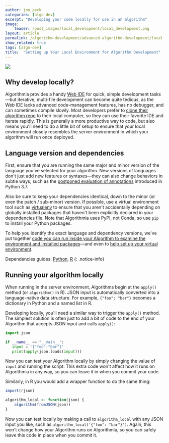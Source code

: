 ```yaml
---
author: jon_peck
categories: [algo-dev]
excerpt: "Developing your code locally for use in an algorithm"
image:
    teaser: /post_images/local_development/local_development.png
layout: article
permalink: /algorithm-development/advanced-algorithm-development/local-development/
show_related: true
tags: [algo-dev]
title:  "Setting up Your Local Environment for Algorithm Development"
---
```


<img src="{{site.cdnurl}}{{site.baseurl}}/images/post_images/local_development/local_development_wide.png" class="img-fill">

## Why develop locally?

Algorithmia provides a handy [Web IDE](https://algorithmiaio.github.io/algorithm-development/your-first-algo#editing-your-algorithm-via-the-web-ide) for quick, simple development tasks—but iterative, multi-file development can become quite tedious, as the Web IDE lacks advanced code-management features, has no debugger, and can sometimes compile slowly. Most developers prefer to [clone their algorithm repo](https://algorithmiaio.github.io/algorithm-development/your-first-algo#editing-your-algorithm-locally-via-git-and-cli) to their local computer, so they can use their favorite IDE and iterate rapidly. This is generally a more productive way to code, but also means you'll need to do a little bit of setup to ensure that your local environment closely resembles the server environment in which your algorithm will run once deployed.

## Language version and dependencies

First, ensure that you are running the same major and minor version of the language you've selected for your algorithm. New versions of languages don't just add new features or syntaxes—they can also change behaviors in subtle ways, such as the [postponed evaluation of annotations](https://docs.python.org/3/whatsnew/3.7.html#whatsnew37-pep563) introduced in Python 3.7.

Also be sure to keep your dependencies identical, down to the minor (or even the patch / sub-minor) version. If possible, use a virtual environment tool such as [virtualenv](https://virtualenv.pypa.io/) to ensure that you aren't accidentally depending on globally installed packages that haven't been explicitly declared in your dependencies file. Note that Algorithmia uses PyPI, not Conda, so use `pip` to install your Python packages.

To help you identify the exact language and dependency versions, we've put together [code you can run inside your Algorithm to examine the environment and installed packages](list-packages/)—and even to [help set up your virtual environment](list-packages/#creating-a-local-python-virtualenv-to-emulate-the-algorithms-environment).

Dependencies guides: [Python]({{site.baseurl}}/algorithm-development/languages/python/#managing-dependencies), 
[R]({{site.baseurl}}/algorithm-development/languages/r/#managing-dependencies)
{: .notice-info}

## Running your algorithm locally

When running in the server environment, Algorithms begin at the `apply()` method (or `algorithm()` in R). JSON input is automatically converted into a language-native data structure. For example, `{"foo": "bar"}` becomes a dictionary in Python and a named list in R.

Developing locally, you'll need a similar way to trigger the `apply()` method. The simplest solution is often just to add a bit of code to the end of your Algorithm that accepts JSON input and calls `apply()`:


 ```python
import json

if __name__ == "__main__":
    input = '{"foo":"bar"}'
    print(apply(json.loads(input))) 
 ```
 
Now you can test your Algorithm locally by simply changing the value of `input` and running the script. This extra code won't affect how it runs on Algorithmia in any way, so you can leave it in when you commit your code.
 
 Similarly, in R you would add a wrapper function to do the same thing:
 
 ```R
 import(rjson)
 
 algorithm_local <- function(json) {
     algorithm(fromJSON(json))
 }
 ```

Now you can test locally by making a call to `algorithm_local` with any JSON input you like, such as `algorithm_local('{"foo": "bar"}')`. Again, this won't change how your Algorithm runs on Algorithmia, so you can safely leave this code in place when you commit it.
